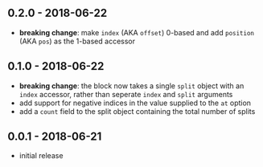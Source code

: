 ## 0.2.0 - 2018-06-22

- **breaking change**: make `index` (AKA `offset`) 0-based and add `position` (AKA `pos`)
  as the 1-based accessor

## 0.1.0 - 2018-06-22

- **breaking change**: the block now takes a single `split` object with an
  `index` accessor, rather than seperate `index` and `split` arguments
- add support for negative indices in the value supplied to the `at` option
- add a `count` field to the split object containing the total number of splits

## 0.0.1 - 2018-06-21

- initial release
